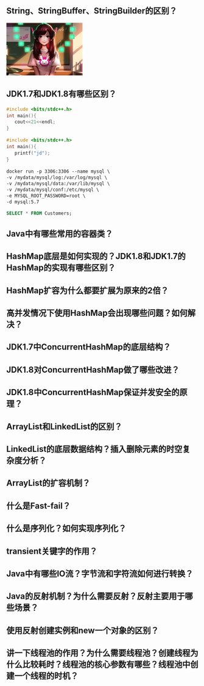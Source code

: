 ## String、StringBuffer、StringBuilder的区别？     

![xu](Java基础/xu.jpg)

## JDK1.7和JDK1.8有哪些区别？      

```c++
#include <bits/stdc++.h>
int main(){
   cout<<21<<endl;
}
```

```c
#include <bits/stdc++.h>
int main(){
   printf("jd");
}
```




```shell
docker run -p 3306:3306 --name mysql \
-v /mydata/mysql/log:/var/log/mysql \
-v /mydata/mysql/data:/var/lib/mysql \
-v /mydata/mysql/conf:/etc/mysql \
-e MYSQL_ROOT_PASSWORD=root \
-d mysql:5.7
```

````sql
SELECT * FROM Customers;
````



## Java中有哪些常用的容器类？       



## HashMap底层是如何实现的？JDK1.8和JDK1.7的HashMap的实现有哪些区别？ 



## HashMap扩容为什么都要扩展为原来的2倍？       



## 高并发情况下使用HashMap会出现哪些问题？如何解决？  



## JDK1.7中ConcurrentHashMap的底层结构？    



## JDK1.8对ConcurrentHashMap做了哪些改进？       



## JDK1.8中ConcurrentHashMap保证并发安全的原理？     



## ArrayList和LinkedList的区别？     



## LinkedList的底层数据结构？插入删除元素的时空复杂度分析？



## ArrayList的扩容机制？     



## 什么是Fast-fail？



## 什么是序列化？如何实现序列化？ 


## transient关键字的作用？   



## Java中有哪些IO流？字节流和字符流如何进行转换？ 



##  Java的反射机制？为什么需要反射？反射主要用于哪些场景？ 



## 使用反射创建实例和new一个对象的区别？  




## 讲一下线程池的作用？为什么需要线程池？创建线程为什么比较耗时？线程池的核心参数有哪些？线程池中创建一个线程的时机？


